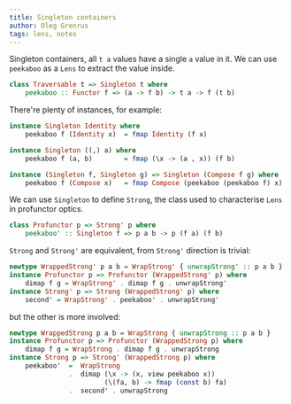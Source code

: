 ```yaml
---
title: Singleton containers
author: Oleg Grenrus
tags: lens, notes
---
```


Singleton containers, all `t a` values have a single `a` value in it.
We can use `peekaboo` as a `Lens` to extract the value inside.

```haskell
class Traversable t => Singleton t where
    peekaboo :: Functor f => (a -> f b) -> t a -> f (t b)
```

There're plenty of instances, for example:

```haskell
instance Singleton Identity where
    peekaboo f (Identity x)  = fmap Identity (f x)

instance Singleton ((,) a) where
    peekaboo f (a, b)        = fmap (\x -> (a , x)) (f b)

instance (Singleton f, Singleton g) => Singleton (Compose f g) where
    peekaboo f (Compose x)   = fmap Compose (peekaboo (peekaboo f) x)
```

We can use `Singleton` to define `Strong`, the class used to characterise 
`Lens` in profunctor optics.

```haskell
class Profunctor p => Strong' p where
    peekaboo' :: Singleton f => p a b -> p (f a) (f b)
```

`Strong` and `Strong'` are equivalent, from `Strong'` direction is trivial:

```haskell
newtype WrappedStrong' p a b = WrapStrong' { unwrapStrong' :: p a b }
instance Profunctor p => Profunctor (WrappedStrong' p) where
    dimap f g = WrapStrong' . dimap f g . unwrapStrong'
instance Strong' p => Strong (WrappedStrong' p) where
    second' = WrapStrong' . peekaboo' . unwrapStrong'
```

but the other is more involved:

```haskell
newtype WrappedStrong p a b = WrapStrong { unwrapStrong :: p a b }
instance Profunctor p => Profunctor (WrappedStrong p) where
    dimap f g = WrapStrong . dimap f g . unwrapStrong
instance Strong p => Strong' (WrappedStrong p) where
    peekaboo'  =  WrapStrong
               .  dimap (\x -> (x, view peekaboo x))
                        (\(fa, b) -> fmap (const b) fa)
               .  second' . unwrapStrong
```
